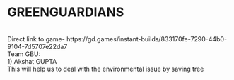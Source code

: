 # GREENGUARDIANS
<br>
Direct link to game- https://gd.games/instant-builds/833170fe-7290-44b0-9104-7d5707e22da7
<br>
Team GBU:<br>
1) Akshat GUPTA
<br>
This will help us to deal with the environmental issue by saving tree

